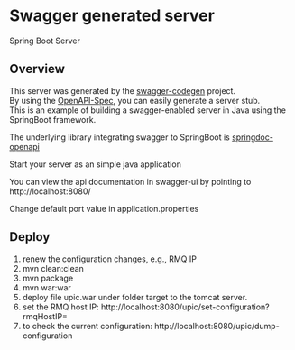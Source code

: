 # Swagger generated server

Spring Boot Server 


## Overview  
This server was generated by the [swagger-codegen](https://github.com/swagger-api/swagger-codegen) project.  
By using the [OpenAPI-Spec](https://github.com/swagger-api/swagger-core), you can easily generate a server stub.  
This is an example of building a swagger-enabled server in Java using the SpringBoot framework.

The underlying library integrating swagger to SpringBoot is [springdoc-openapi](https://github.com/springdoc/springdoc-openapi)

Start your server as an simple java application  

You can view the api documentation in swagger-ui by pointing to  
http://localhost:8080/  

Change default port value in application.properties

## Deploy
1. renew the configuration changes, e.g., RMQ IP
1. mvn clean:clean
1. mvn package
1. mvn war:war
1. deploy file upic.war under folder target to the tomcat server.
1. set the RMQ host IP: http://localhost:8080/upic/set-configuration?rmqHostIP=<change-to-your-new-ip>
1. to check the current configuration: http://localhost:8080/upic/dump-configuration